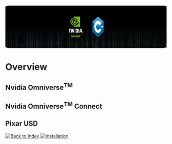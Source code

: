 <p align="center">
    <img src="./resources/banner1.png" alt="project banner" width=800 height=133>
</p>


# Overview

## Nvidia Omniverse<sup>TM</sup>

## Nvidia Omniverse<sup>TM</sup> Connect

## Pixar USD

[![Back to Index](https://img.shields.io/badge/Back%20to%20Index-<-red)](./MAIN.md) [![Installation](https://img.shields.io/badge/Installation->-green)](./INSTALLATION.md)